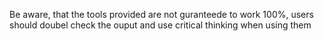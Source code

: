 Be aware, that the tools provided are not guranteede to work 100%, users should doubel check the ouput and use critical thinking when using them
